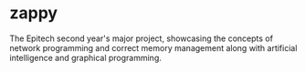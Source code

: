 # zappy
The Epitech second year's major project, showcasing the concepts of network programming and correct memory management along with artificial intelligence and graphical programming.
